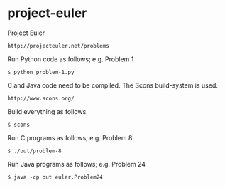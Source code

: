 project-euler
=============

Project Euler

    http://projecteuler.net/problems

Run Python code as follows; e.g. Problem 1

    $ python problem-1.py

C and Java code need to be compiled.
The Scons build-system is used.

    http://www.scons.org/

Build everything as follows.

    $ scons

Run C programs as follows; e.g. Problem 8

    $ ./out/problem-8

Run Java programs as follows; e.g. Problem 24

    $ java -cp out euler.Problem24
